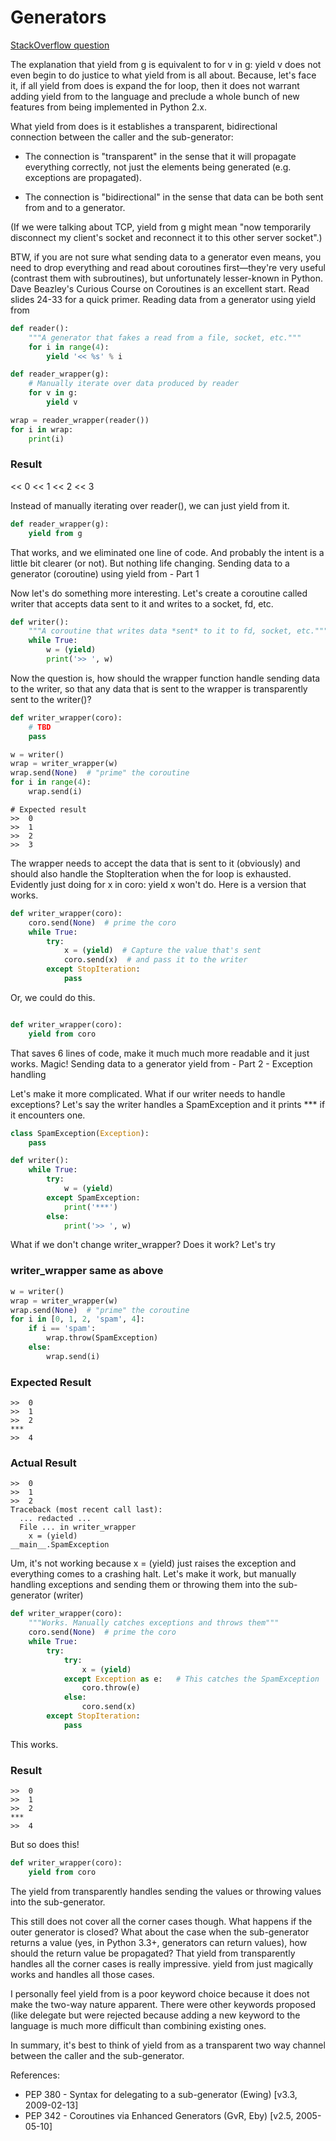 # Generators
[StackOverflow question](https://stackoverflow.com/questions/9708902/in-practice-what-are-the-main-uses-for-the-yield-from-syntax-in-python-3-3)


The explanation that yield from g is equivalent to for v in g: yield v does not even begin to do justice to what yield from is all about. Because, let's face it, if all yield from does is expand the for loop, then it does not warrant adding yield from to the language and preclude a whole bunch of new features from being implemented in Python 2.x.

What yield from does is it establishes a transparent, bidirectional connection between the caller and the sub-generator:

* The connection is "transparent" in the sense that it will propagate everything correctly, not just the elements being generated (e.g. exceptions are propagated).

* The connection is "bidirectional" in the sense that data can be both sent from and to a generator.

(If we were talking about TCP, yield from g might mean "now temporarily disconnect my client's socket and reconnect it to this other server socket".)

BTW, if you are not sure what sending data to a generator even means, you need to drop everything and read about coroutines first—they're very useful (contrast them with subroutines), but unfortunately lesser-known in Python. Dave Beazley's Curious Course on Coroutines is an excellent start. Read slides 24-33 for a quick primer.
Reading data from a generator using yield from

```python
def reader():
    """A generator that fakes a read from a file, socket, etc."""
    for i in range(4):
        yield '<< %s' % i

def reader_wrapper(g):
    # Manually iterate over data produced by reader
    for v in g:
        yield v

wrap = reader_wrapper(reader())
for i in wrap:
    print(i)
```

### Result

<< 0
<< 1
<< 2
<< 3

Instead of manually iterating over reader(), we can just yield from it.

```python
def reader_wrapper(g):
    yield from g
```

That works, and we eliminated one line of code. And probably the intent is a little bit clearer (or not). But nothing life changing.
Sending data to a generator (coroutine) using yield from - Part 1

Now let's do something more interesting. Let's create a coroutine called writer that accepts data sent to it and writes to a socket, fd, etc.

```python
def writer():
    """A coroutine that writes data *sent* to it to fd, socket, etc."""
    while True:
        w = (yield)
        print('>> ', w)
```

Now the question is, how should the wrapper function handle sending data to the writer, so that any data that is sent to the wrapper is transparently sent to the writer()?

```python
def writer_wrapper(coro):
    # TBD
    pass

w = writer()
wrap = writer_wrapper(w)
wrap.send(None)  # "prime" the coroutine
for i in range(4):
    wrap.send(i)
```

```
# Expected result
>>  0
>>  1
>>  2
>>  3
```

The wrapper needs to accept the data that is sent to it (obviously) and should also handle the StopIteration when the for loop is exhausted. Evidently just doing for x in coro: yield x won't do. Here is a version that works.

```python
def writer_wrapper(coro):
    coro.send(None)  # prime the coro
    while True:
        try:
            x = (yield)  # Capture the value that's sent
            coro.send(x)  # and pass it to the writer
        except StopIteration:
            pass
```

Or, we could do this.

```python

def writer_wrapper(coro):
    yield from coro
```

That saves 6 lines of code, make it much much more readable and it just works. Magic!
Sending data to a generator yield from - Part 2 - Exception handling

Let's make it more complicated. What if our writer needs to handle exceptions? Let's say the writer handles a SpamException and it prints *** if it encounters one.

```python
class SpamException(Exception):
    pass

def writer():
    while True:
        try:
            w = (yield)
        except SpamException:
            print('***')
        else:
            print('>> ', w)
```

What if we don't change writer_wrapper? Does it work? Let's try

### writer_wrapper same as above

```python
w = writer()
wrap = writer_wrapper(w)
wrap.send(None)  # "prime" the coroutine
for i in [0, 1, 2, 'spam', 4]:
    if i == 'spam':
        wrap.throw(SpamException)
    else:
        wrap.send(i)
```

### Expected Result

```
>>  0
>>  1
>>  2
***
>>  4
```

### Actual Result

```
>>  0
>>  1
>>  2
Traceback (most recent call last):
  ... redacted ...
  File ... in writer_wrapper
    x = (yield)
__main__.SpamException
```

Um, it's not working because x = (yield) just raises the exception and everything comes to a crashing halt. Let's make it work, but manually handling exceptions and sending them or throwing them into the sub-generator (writer)

```python
def writer_wrapper(coro):
    """Works. Manually catches exceptions and throws them"""
    coro.send(None)  # prime the coro
    while True:
        try:
            try:
                x = (yield)
            except Exception as e:   # This catches the SpamException
                coro.throw(e)
            else:
                coro.send(x)
        except StopIteration:
            pass
```

This works.

### Result

```
>>  0
>>  1
>>  2
***
>>  4
```

But so does this!

```python
def writer_wrapper(coro):
    yield from coro
```

The yield from transparently handles sending the values or throwing values into the sub-generator.

This still does not cover all the corner cases though. What happens if the outer generator is closed? What about the case when the sub-generator returns a value (yes, in Python 3.3+, generators can return values), how should the return value be propagated? That yield from transparently handles all the corner cases is really impressive. yield from just magically works and handles all those cases.

I personally feel yield from is a poor keyword choice because it does not make the two-way nature apparent. There were other keywords proposed (like delegate but were rejected because adding a new keyword to the language is much more difficult than combining existing ones.

In summary, it's best to think of yield from as a transparent two way channel between the caller and the sub-generator.

References:

* PEP 380 - Syntax for delegating to a sub-generator (Ewing) [v3.3, 2009-02-13]
* PEP 342 - Coroutines via Enhanced Generators (GvR, Eby) [v2.5, 2005-05-10]

